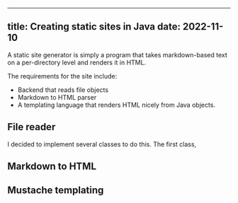 ---
title: Creating static sites in Java
date: 2022-11-10
----

A static site generator is simply a program that takes markdown-based
text on a per-directory level and renders it in HTML. 

The requirements for the site include: 

+ Backend that reads file objects 
+ Markdown to HTML parser
+ A templating language that renders HTML nicely 
from Java objects. 

## File reader

I decided to implement several classes to do this. The first class, 


## Markdown to HTML


## Mustache templating
